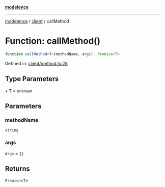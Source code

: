 [**modelence**](/docs/api-reference/README.md)

***

[modelence](/docs/api-reference/README.md) / [client](/docs/api-reference/client/README.md) / callMethod

# Function: callMethod()

```ts
function callMethod<T>(methodName, args): Promise<T>
```

Defined in: [client/method.ts:28](https://github.com/modelence/modelence/blob/main/client/method.ts#L28)

## Type Parameters

• **T** = `unknown`

## Parameters

### methodName

`string`

### args

`Args` = `{}`

## Returns

`Promise`\<`T`\>

